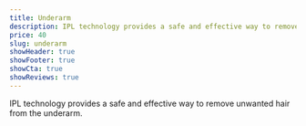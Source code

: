 ```yaml
---
title: Underarm
description: IPL technology provides a safe and effective way to remove unwanted hair from the underarm.
price: 40
slug: underarm
showHeader: true
showFooter: true
showCta: true
showReviews: true
---
```


IPL technology provides a safe and effective way to remove unwanted hair from the underarm.
